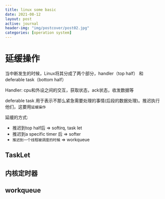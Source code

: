 ```yaml
---
title: linux some basic 
date: 2021-08-12
layout: post
active: journal
header-img: "img/postcover/post02.jpg"
categories: [operation system]
---
```


# 延缓操作

当中断发生的时候，Linux将其分成了两个部分，handler（top half） 和 deferable task（bottom half）

Handler: cpu和外设之间的交互，获取状态，ack状态，收发数据等

deferable task 用于表示不那么紧急需要处理的事情(后段的数据处理)。推迟执行他们，这要用`延缓操作`

延缓的方式:

- 推迟到top half后 => softirq, task let
- 推迟到a specific timer 后 => softer
- `推迟到一个线程被调度的时候` => workqueue

## TaskLet



## 内核定时器



## workqueue